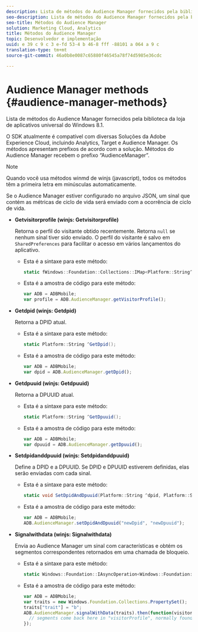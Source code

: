 ```yaml
---
description: Lista de métodos do Audience Manager fornecidos pela biblioteca da loja de aplicativos universal do Windows 8.1.
seo-description: Lista de métodos do Audience Manager fornecidos pela biblioteca da loja de aplicativos universal do Windows 8.1.
seo-title: Métodos do Audience Manager
solution: Marketing Cloud, Analytics
title: Métodos do Audience Manager
topic: Desenvolvedor e implementação
uuid: e 39 c 9 c 3 e-fd 53-4 b 46-8 fff -88101 a 064 a 9 c
translation-type: tm+mt
source-git-commit: 46a0b8e0087c65880f46545a78f74d5985e36cdc

---
```



# Audience Manager methods {#audience-manager-methods}

Lista de métodos do Audience Manager fornecidos pela biblioteca da loja de aplicativos universal do Windows 8.1.

O SDK atualmente é compatível com diversas Soluções da Adobe Experience Cloud, incluindo Analytics, Target e Audience Manager. Os métodos apresentam prefixos de acordo com a solução. Métodos do Audience Manager recebem o prefixo “AudienceManager”.

>[!NOTE]
>
>Quando você usa métodos winmd de winjs (javascript), todos os métodos têm a primeira letra em minúsculas automaticamente.

Se o Audience Manager estiver configurado no arquivo JSON, um sinal que contém as métricas de ciclo de vida será enviado com a ocorrência de ciclo de vida.

* **Getvisitorprofile (winjs: Getvisitorprofile)**

   Retorna o perfil do visitante obtido recentemente. Retorna `null` se nenhum sinal tiver sido enviado. O perfil do visitante é salvo em `SharedPreferences` para facilitar o acesso em vários lançamentos do aplicativo.

   * Esta é a sintaxe para este método:

      ```csharp
      static fWindows::Foundation::Collections::IMap<Platform::String^, Platform::Object^> ^GetVisitorProfile();
      ```

   * Esta é a amostra de código para este método:

      ```js
      var ADB = ADBMobile; 
      var profile = ADB.AudienceManager.getVisitorProfile();
      ```

* **Getdpid (winjs: Getdpid)**

   Retorna a DPID atual.

   * Esta é a sintaxe para este método:

      ```csharp
      static Platform::String ^GetDpid();
      ```

   * Esta é a amostra de código para este método:

      ```js
      var ADB = ADBMobile; 
      var dpid = ADB.AudienceManager.getDpid();
      ```

* **Getdpuuid (winjs: Getdpuuid)**

   Retorna a DPUUID atual.

   * Esta é a sintaxe para este método:

      ```csharp
      static Platform::String ^GetDpuuid();
      ```

   * Esta é a amostra de código para este método:

      ```js
      var ADB = ADBMobile; 
      var dpuuid = ADB.AudienceManager.getDpuuid();
      ```

* **Setdpidanddpuuid (winjs: Setdpidanddpuuid)**

   Define a DPID e a DPUUID. Se DPID e DPUUID estiverem definidas, elas serão enviadas com cada sinal.

   * Esta é a sintaxe para este método:

      ```csharp
      static void SetDpidAndDpuuid(Platform::String ^dpid, Platform::String ^dpuuid); 
      ```

   * Esta é a amostra de código para este método:

      ```js
      var ADB = ADBMobile; 
      ADB.AudienceManager.setDpidAndDpuuid("newDpid", "newDpuuid");
      ```

* **Signalwithdata (winjs: Signalwithdata)**

   Envia ao Audience Manager um sinal com características e obtém os segmentos correspondentes retornados em uma chamada de bloqueio.

   * Esta é a sintaxe para este método:

      ```csharp
      static Windows::Foundation::IAsyncOperation<Windows::Foundation::Collections::IMap<Platform::String^, Platform::Object> > ^SignalWithData(Windows::Foundation::Collections::IMap<Platform::String^, Platform::Object^> ^data);
      ```

   * Esta é a amostra de código para este método:

      ```js
      var ADB = ADBMobile; 
      var traits = new Windows.Foundation.Collections.PropertySet(); 
      traits["trait"] = "b"; 
      ADB.AudienceManager.signalWithData(traits).then(function(visitorProfile) { 
        // segments come back here in "visitorProfile", normally found in the "segs" object of your json 
      }); 
      ```

